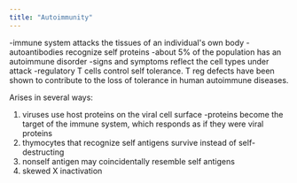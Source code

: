 ```yaml
---
title: "Autoimmunity"
---
```

-immune system attacks the tissues of an individual's own body
-autoantibodies recognize self proteins
-about 5% of the population has an autoimmune disorder
-signs and symptoms reflect the cell types under attack
-regulatory T cells control self tolerance. T reg defects have been shown to contribute to the loss of tolerance in human autoimmune diseases.

Arises in several ways:
1. viruses use host proteins on the viral cell surface
-proteins become the target of the immune system, which responds as if they were viral proteins
2. thymocytes that recognize self antigens survive instead of self-destructing
3. nonself antigen may coincidentally resemble self antigens
4. skewed X inactivation

